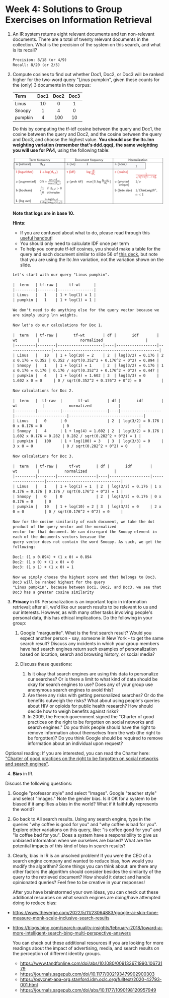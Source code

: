 # Week 4: Solutions to Group Exercises on Information Retrieval

1. An IR system returns eight relevant documents and ten non-relevant documents. There are a total of twenty relevant documents in the collection. 
What is the precision of the system on this search, and what is its recall?

   ```
   Precision: 8/18 (or 4/9)
   Recall: 8/20 (or 2/5)
   ```

2. Compute cosines to find out whether Doc1, Doc2, or Doc3 will be ranked higher for the two-word query "Linus pumpkin", 
given these counts for the (only) 3 documents in the corpus:

   | Term    | Doc1 | Doc2 | Doc3 |
   |:--------|:----:|:----:|:----:|
   | Linus   | 10   | 0    | 1    |
   | Snoopy  | 1    | 4    | 0    |
   | pumpkin | 4    | 100  | 10   |

   Do this by computing the tf-idf cosine between the query and Doc1, the cosine between the query and Doc2, and the cosine between the query and Doc3, 
and choose the highest value. **You should use the ltc.lnn weighting variation (remember that's ddd.qqq), the same weighting you will use for PA4,** using the following table:

   ![Weighting variations table](cosinechart.jpeg)

   **Note that logs are in base 10.**
   
   **Hints:**
   - If you are confused about what to do, please read through this [useful handout](CS124_IR_Handout.pdf)!
   - You should only need to calculate IDF once per term
   - To help you compute tf-idf cosines, you should make a table for the query and each document similar to slide 56 of [this deck](https://spark-public.s3.amazonaws.com/cs124/slides/ir-2.pdf), but note that you are using the ltc.lnn variation, not the variation shown on the slide.

   ```
   Let's start with our query "Linus pumpkin".
   
   |  term   | tf-raw |     tf-wt      |
   |---------|--------|----------------|
   | Linus   |   1    | 1 + log(1) = 1 |
   | pumpkin |   1    | 1 + log(1) = 1 |
   
   We don't need to do anything else for the query vector because we are simply using lnn weights.
   
   Now let's do our calculations for Doc 1.
   
   |  term   | tf-raw |       tf-wt        | df |       idf        |        wt         |                  normalized                   |
   |---------|--------|--------------------|----|------------------|-------------------|-----------------------------------------------|
   | Linus   |   10   | 1 + log(10) = 2    | 2  | log(3/2) = 0.176 | 2 x 0.176 = 0.352 | 0.352 / sqrt(0.352^2 + 0.176^2 + 0^2) = 0.894 |
   | Snoopy  |   1    | 1 + log(1) = 1     | 2  | log(3/2) = 0.176 | 1 x 0.176 = 0.176 | 0.176 / sqrt(0.352^2 + 0.176^2 + 0^2) = 0.447 |
   | pumpkin |   4    | 1 + log(4) = 1.602 | 3  | log(3/3) = 0     | 1.602 x 0 = 0     | 0 / sqrt(0.352^2 + 0.176^2 + 0^2) = 0         |
   
   Now calculations for Doc 2.
   
   |  term   |  tf-raw  |       tf-wt        | df |       idf        |          wt           |           normalized            |
   |---------|----------|--------------------|----|------------------|-----------------------|---------------------------------|
   | Linus   |   0      | 0                  | 2  | log(3/2) = 0.176 | 0 x 0.176 = 0         | 0                               |
   | Snoopy  |   4      | 1 + log(4) = 1.602 | 2  | log(3/2) = 0.176 | 1.602 x 0.176 = 0.282 | 0.282 / sqrt(0.282^2 + 0^2) = 1 |
   | pumpkin |   100    | 1 + log(100) = 3   | 3  | log(3/3) = 0     | 3 x 0 = 0             | 0 / sqrt(0.282^2 + 0^2) = 0     |
   
   Now calculations for Doc 3.
   
   |  term   | tf-raw |     tf-wt       | df |       idf        |        wt         |           normalized            |
   |---------|--------|-----------------|----|------------------|-------------------|---------------------------------|
   | Linus   |   1    | 1 + log(1) = 1  | 2  | log(3/2) = 0.176 | 1 x 0.176 = 0.176 | 0.176 / sqrt(0.176^2 + 0^2) = 1 |
   | Snoopy  |   0    | 0               | 2  | log(3/2) = 0.176 | 0 x 0.176 = 0     | 0                               |
   | pumpkin |   10   | 1 + log(10) = 2 | 3  | log(3/3) = 0     | 2 x 0 = 0         | 0 / sqrt(0.176^2 + 0^2) = 0     |
   
   Now for the cosine similarity of each document, we take the dot product of the query vector and the normalized 
   vector for that document. We can disregard the Snoopy element in each of the documents vectors becasue the 
   query vector does not contain the word Snoopy. As such, we get the following:
   
   Doc1: (1 x 0.894) + (1 x 0) = 0.894
   Doc2: (1 x 0) + (1 x 0) = 0
   Doc3: (1 x 1) + (1 x 0) = 1
   
   Now we simply choose the highest score and that belongs to Doc3. Doc3 will be ranked highest for the query 
   "Linus pumpkin", because between Doc1, Doc2, and Doc3, we see that Doc3 has a greater cosine similarity
   ```

4. **Privacy** in IR: Personalization is an important topic in information retrieval; after all, we'd like our search results to be relevant to us and our interests.
 However, as with many other tasks involving people's personal data, this has ethical implications. Do the following in your group:
   1. Google "marguerite". What is the first search result? Would you expect another person - say, someone in New York - to get the same search result? 
Discuss any incidents in which your group members have had search engines return such examples of personalization based on location, search and browsing history, or social media?
   
   2. Discuss these questions:
      1. Is it okay that search engines are using this data to personalize our searches? Or is there a limit to what kind of data should be okay for search engines to use? 
Does any of your group use anonymous search engines to avoid this?
      2. Are there any risks with getting personalized searches? Or do the benefits outweigh the risks? What about using people's queries about HIV or opioids 
for public health research? How should decide how to weigh benefits against risks?
      3. In 2009, the French government signed the "Charter of good practices on the right to be forgotten on social networks and search engines." 
      Do you think people should have the right to remove information about themselves from the web (the right to be forgotten)? 
Do you think Google should be required to remove information about an individual upon request?

Optional reading: If you are interested, you can read the Charter here: ["Charter of good practices on the right to be forgotten on social networks and search engines"](https://fr.wikisource.org/wiki/Charte_du_droit_%C3%A0_l%E2%80%99oubli_dans_les_sites_collaboratifs_et_les_moteurs_de_recherche).

4. **Bias** in IR. 

Discuss the following questions: 
   1. Google "professor style" and select "Images". Google "teacher style" and select "Images." Note the gender bias. Is it OK for a system to be biased if it amplifies a bias in the world? What if it faithfully represents the world?
   2. Go back to All search results. Using any search engine, type in the queries "why coffee is good for you" and "why coffee is bad for you". Explore other variations on this query, like: "is coffee good for you" and "is coffee bad for you". Does a system have a responsibility to give us unbiased information when we ourselves are biased? What are the potential impacts of this kind of bias in search results? 
   3. Clearly, bias in IR is an unsolved problem! If you were the CEO of a search engine company and wanted to reduce bias, how would you modify the algorithm? Some things you can think about: are there any other factors the algorithm should consider besides the similarity of the query to the retrieved document? How should it detect and handle opinionated queries? Feel free to be creative in your responses!

      After you have brainstormed your own ideas, you can check out these additional resources on what search engines are doing/have attempted doing to reduce bias:
   - https://www.theverge.com/2022/5/11/23064883/google-ai-skin-tone-measure-monk-scale-inclusive-search-results
   - https://blogs.bing.com/search-quality-insights/february-2018/toward-a-more-intelligent-search-bing-multi-perspective-answers
   
      You can check out these additional resources if you are looking for more readings about the impact of advertising, media, and search results 
on the perception of different identity groups.
      - https://www.tandfonline.com/doi/abs/10.1080/00913367.1990.10673179
      - https://journals.sagepub.com/doi/10.1177/002193479902900303
      - https://psycnet-apa-org.stanford.idm.oclc.org/fulltext/2020-42793-001.html
      - https://journals.sagepub.com/doi/abs/10.1177/1090198120957949

